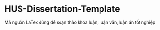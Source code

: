 # HUS-Dissertation-Template
Mã nguồn LaTex dùng để soạn thảo khóa luận, luận văn, luận án tốt nghiệp
